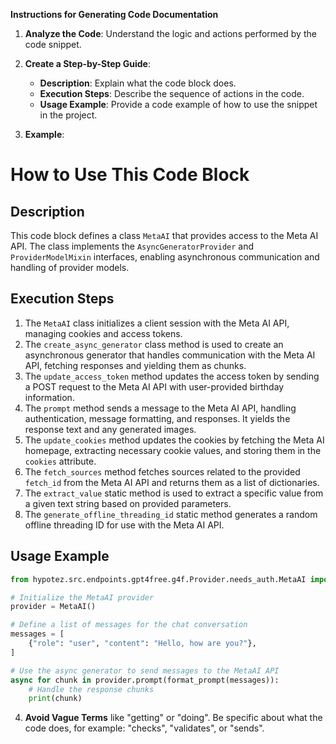 **Instructions for Generating Code Documentation**

1. **Analyze the Code**: Understand the logic and actions performed by the code snippet.

2. **Create a Step-by-Step Guide**:
    - **Description**: Explain what the code block does.
    - **Execution Steps**: Describe the sequence of actions in the code.
    - **Usage Example**: Provide a code example of how to use the snippet in the project.

3. **Example**:

How to Use This Code Block
=========================================================================================

Description
-------------------------
This code block defines a class `MetaAI` that provides access to the Meta AI API. The class implements the `AsyncGeneratorProvider` and `ProviderModelMixin` interfaces, enabling asynchronous communication and handling of provider models.

Execution Steps
-------------------------
1. The `MetaAI` class initializes a client session with the Meta AI API, managing cookies and access tokens.
2. The `create_async_generator` class method is used to create an asynchronous generator that handles communication with the Meta AI API, fetching responses and yielding them as chunks.
3. The `update_access_token` method updates the access token by sending a POST request to the Meta AI API with user-provided birthday information.
4. The `prompt` method sends a message to the Meta AI API, handling authentication, message formatting, and responses. It yields the response text and any generated images.
5. The `update_cookies` method updates the cookies by fetching the Meta AI homepage, extracting necessary cookie values, and storing them in the `cookies` attribute.
6. The `fetch_sources` method fetches sources related to the provided `fetch_id` from the Meta AI API and returns them as a list of dictionaries.
7. The `extract_value` static method is used to extract a specific value from a given text string based on provided parameters.
8. The `generate_offline_threading_id` static method generates a random offline threading ID for use with the Meta AI API.

Usage Example
-------------------------

```python
from hypotez.src.endpoints.gpt4free.g4f.Provider.needs_auth.MetaAI import MetaAI

# Initialize the MetaAI provider
provider = MetaAI()

# Define a list of messages for the chat conversation
messages = [
    {"role": "user", "content": "Hello, how are you?"},
]

# Use the async generator to send messages to the MetaAI API
async for chunk in provider.prompt(format_prompt(messages)):
    # Handle the response chunks
    print(chunk)
```

4. **Avoid Vague Terms** like "getting" or "doing". Be specific about what the code does, for example: "checks", "validates", or "sends".